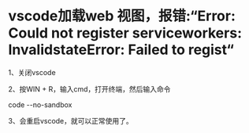 # vscode加载web 视图，报错:“Error: Could not register serviceworkers: InvalidstateError: Failed to regist“
1、关闭vscode

2、按WIN + R，输入cmd，打开终端，然后输入命令

code --no-sandbox

3、会重启vscode，就可以正常使用了。